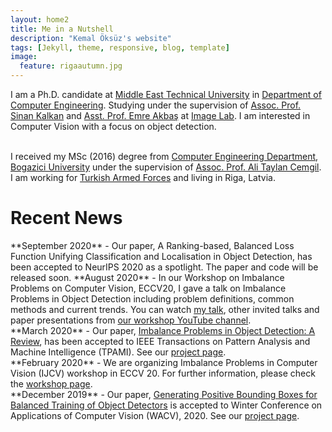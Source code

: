 ```yaml
---
layout: home2
title: Me in a Nutshell
description: "Kemal Öksüz's website"
tags: [Jekyll, theme, responsive, blog, template]
image:
  feature: rigaautumn.jpg
---
```


I am a Ph.D. candidate at <a href="https://www.metu.edu.tr" target="_blank">Middle East Technical University</a> in <a href="https://ceng.metu.edu.tr" target="_blank">Department of Computer Engineering</a>. Studying under the supervision of <a href="http://www.kovan.ceng.metu.edu.tr/~sinan/" target="_blank">Assoc. Prof. Sinan Kalkan</a> and <a href="http://user.ceng.metu.edu.tr/~emre/" target="_blank">Asst. Prof. Emre Akbaş</a> at <a href="https://image.ceng.metu.edu.tr" target="_blank">Image Lab</a>. I am interested in Computer Vision with a focus on object detection.

<br />
I received my MSc (2016) degree from <a href="https://www.cmpe.boun.edu.tr" target="_blank">Computer Engineering Department</a>, <a href="http://www.boun.edu.tr/en-US/Index" target="_blank">Bogazici University</a> under the supervision of <a href="https://www.cmpe.boun.edu.tr/~cemgil/" target="_blank">Assoc. Prof. Ali Taylan Cemgil</a>.

<br />
I am working for <a href="https://www.tsk.tr/HomeEng" target="_blank">Turkish Armed Forces</a> and living in Riga, Latvia.

<h1>Recent News</h1> 
**September 2020** - Our paper, A Ranking-based, Balanced Loss Function Unifying Classification and Localisation in Object Detection, has been accepted to NeurIPS 2020 as a spotlight. The paper and code will be released soon.
**August 2020** - In our Workshop on Imbalance Problems on Computer Vision, ECCV20, I gave a talk on Imbalance Problems in Object Detection including problem definitions, common methods and current trends. You can watch <a href="https://www.youtube.com/watch?v=g2TN_ZCrOj4&t=1s" target="_blank">my talk</a>, other invited talks and paper presentations from <a href="https://www.youtube.com/channel/UCBE0en9cdw9HN_kU2VClT9w" target="_blank">our workshop YouTube channel</a>.<br /> 
**March 2020** - Our paper, <a href="https://arxiv.org/abs/1909.00169" target="_blank">Imbalance Problems in Object Detection: A Review</a>, has been accepted to IEEE Transactions on Pattern Analysis and Machine Intelligence (TPAMI). See our <a href="https://github.com/kemaloksuz/ObjectDetectionImbalance" target="_blank">project page</a>.<br /> 
**February 2020** - We are organizing Imbalance Problems in Computer Vision (IJCV) workshop in ECCV 20. For further information, please check the <a href="https://sites.google.com/view/ipcv2020/" target="_blank"> workshop page</a>.<br /> 
**December 2019** - Our paper, <a href="https://arxiv.org/abs/1909.09777" target="_blank">Generating Positive Bounding Boxes for Balanced Training of Object Detectors</a> is accepted to Winter Conference on Applications of Computer Vision (WACV), 2020. See our <a href="https://github.com/kemaloksuz/BoundingBoxGenerator" target="_blank">project page</a>.<br />
